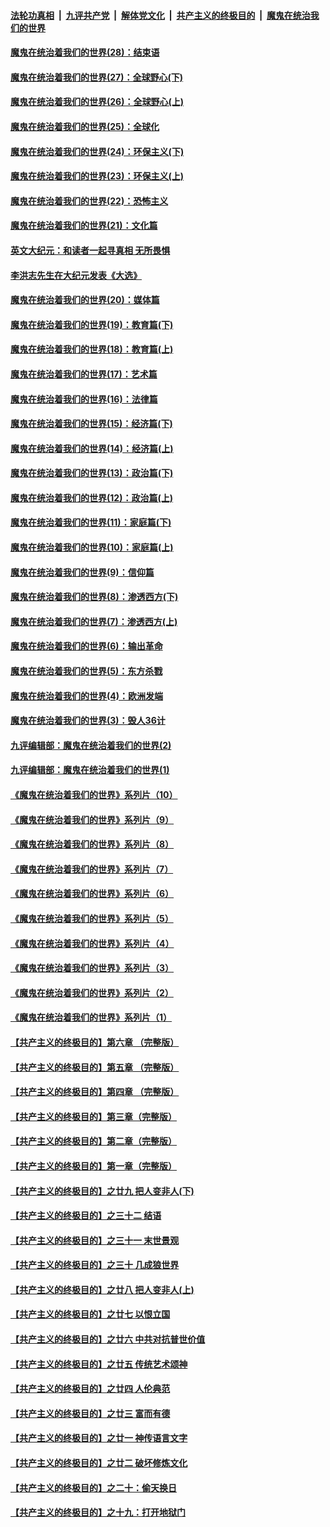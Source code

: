 ####  [法轮功真相](../../../../basic/blob/master/README.md?t=03311701) &nbsp;|&nbsp; [九评共产党](../../../../9ping.md/blob/master/README.md?t=03311701) &nbsp;|&nbsp; [解体党文化](../../../../jtdwh.md/blob/master/README.md?t=03311701)  &nbsp;|&nbsp; [共产主义的终极目的](../../../../gczydzjmd.md/blob/master/README.md?t=03311701) &nbsp;|&nbsp; [魔鬼在统治我们的世界](../../../../mgztzwmdsj.md/blob/master/README.md?t=03311701) 

#### [魔鬼在统治着我们的世界(28)：结束语](../pages/nsc422/n10936246.md?t=03311701) 

#### [魔鬼在统治着我们的世界(27)：全球野心(下)](../pages/nsc422/n10928319.md?t=03311701) 

#### [魔鬼在统治着我们的世界(26)：全球野心(上)](../pages/nsc422/n10900318.md?t=03311701) 

#### [魔鬼在统治着我们的世界(25)：全球化](../pages/nsc422/n10788205.md?t=03311701) 

#### [魔鬼在统治着我们的世界(24)：环保主义(下)](../pages/nsc422/n10695307.md?t=03311701) 

#### [魔鬼在统治着我们的世界(23)：环保主义(上)](../pages/nsc422/n10688613.md?t=03311701) 

#### [魔鬼在统治着我们的世界(22)：恐怖主义](../pages/nsc422/n10614727.md?t=03311701) 

#### [魔鬼在统治着我们的世界(21)：文化篇](../pages/nsc422/n10597706.md?t=03311701) 

#### [英文大纪元：和读者一起寻真相 无所畏惧](../pages/nsc422/n12542027.md?t=03311701) 

#### [李洪志先生在大纪元发表《大选》](../pages/nsc422/n12534746.md?t=03311701) 

#### [魔鬼在统治着我们的世界(20)：媒体篇](../pages/nsc422/n10586579.md?t=03311701) 

#### [魔鬼在统治着我们的世界(19)：教育篇(下)](../pages/nsc422/n10564808.md?t=03311701) 

#### [魔鬼在统治着我们的世界(18)：教育篇(上)](../pages/nsc422/n10526970.md?t=03311701) 

#### [魔鬼在统治着我们的世界(17)：艺术篇](../pages/nsc422/n10499093.md?t=03311701) 

#### [魔鬼在统治着我们的世界(16)：法律篇](../pages/nsc422/n10485969.md?t=03311701) 

#### [魔鬼在统治着我们的世界(15)：经济篇(下)](../pages/nsc422/n10469975.md?t=03311701) 

#### [魔鬼在统治着我们的世界(14)：经济篇(上)](../pages/nsc422/n10457370.md?t=03311701) 

#### [魔鬼在统治着我们的世界(13)：政治篇(下)](../pages/nsc422/n10448270.md?t=03311701) 

#### [魔鬼在统治着我们的世界(12)：政治篇(上)](../pages/nsc422/n10444576.md?t=03311701) 

#### [魔鬼在统治着我们的世界(11)：家庭篇(下)](../pages/nsc422/n10440961.md?t=03311701) 

#### [魔鬼在统治着我们的世界(10)：家庭篇(上)](../pages/nsc422/n10435448.md?t=03311701) 

#### [魔鬼在统治着我们的世界(9)：信仰篇](../pages/nsc422/n10432159.md?t=03311701) 

#### [魔鬼在统治着我们的世界(8)：渗透西方(下)](../pages/nsc422/n10429603.md?t=03311701) 

#### [魔鬼在统治着我们的世界(7)：渗透西方(上)](../pages/nsc422/n10426013.md?t=03311701) 

#### [魔鬼在统治着我们的世界(6)：输出革命](../pages/nsc422/n10421536.md?t=03311701) 

#### [魔鬼在统治着我们的世界(5)：东方杀戮](../pages/nsc422/n10417707.md?t=03311701) 

#### [魔鬼在统治着我们的世界(4)：欧洲发端](../pages/nsc422/n10414890.md?t=03311701) 

#### [魔鬼在统治着我们的世界(3)：毁人36计](../pages/nsc422/n10411583.md?t=03311701) 

#### [九评编辑部：魔鬼在统治着我们的世界(2)](../pages/nsc422/n10410036.md?t=03311701) 

#### [九评编辑部：魔鬼在统治着我们的世界(1)](../pages/nsc422/n10406825.md?t=03311701) 

#### [《魔鬼在统治着我们的世界》系列片（10）](../pages/nsc422/n12292670.md?t=03311701) 

#### [《魔鬼在统治着我们的世界》系列片（9）](../pages/nsc422/n12290859.md?t=03311701) 

#### [《魔鬼在统治着我们的世界》系列片（8）](../pages/nsc422/n12287445.md?t=03311701) 

#### [《魔鬼在统治着我们的世界》系列片（7）](../pages/nsc422/n12283425.md?t=03311701) 

#### [《魔鬼在统治着我们的世界》系列片（6）](../pages/nsc422/n12282314.md?t=03311701) 

#### [《魔鬼在统治着我们的世界》系列片（5）](../pages/nsc422/n12281419.md?t=03311701) 

#### [《魔鬼在统治着我们的世界》系列片（4）](../pages/nsc422/n12274024.md?t=03311701) 

#### [《魔鬼在统治着我们的世界》系列片（3）](../pages/nsc422/n12271322.md?t=03311701) 

#### [《魔鬼在统治着我们的世界》系列片（2）](../pages/nsc422/n12269049.md?t=03311701) 

#### [《魔鬼在统治着我们的世界》系列片（1）](../pages/nsc422/n12267575.md?t=03311701) 

#### [【共产主义的终极目的】第六章 （完整版）](../pages/nsc422/n11428913.md?t=03311701) 

#### [【共产主义的终极目的】第五章 （完整版）](../pages/nsc422/n11428912.md?t=03311701) 

#### [【共产主义的终极目的】第四章 （完整版）](../pages/nsc422/n11428907.md?t=03311701) 

#### [【共产主义的终极目的】第三章（完整版）](../pages/nsc422/n11428848.md?t=03311701) 

#### [【共产主义的终极目的】第二章（完整版）](../pages/nsc422/n11428831.md?t=03311701) 

#### [【共产主义的终极目的】第一章（完整版）](../pages/nsc422/n11417651.md?t=03311701) 

#### [【共产主义的终极目的】之廿九 把人变非人(下)](../pages/nsc422/n11344140.md?t=03311701) 

#### [【共产主义的终极目的】之三十二 结语](../pages/nsc422/n11360535.md?t=03311701) 

#### [【共产主义的终极目的】之三十一 末世景观](../pages/nsc422/n11351129.md?t=03311701) 

#### [【共产主义的终极目的】之三十 几成狼世界](../pages/nsc422/n11348280.md?t=03311701) 

#### [【共产主义的终极目的】之廿八 把人变非人(上)](../pages/nsc422/n11340492.md?t=03311701) 

#### [【共产主义的终极目的】之廿七 以恨立国](../pages/nsc422/n11336944.md?t=03311701) 

#### [【共产主义的终极目的】之廿六 中共对抗普世价值](../pages/nsc422/n11324785.md?t=03311701) 

#### [【共产主义的终极目的】之廿五 传统艺术颂神](../pages/nsc422/n11296396.md?t=03311701) 

#### [【共产主义的终极目的】之廿四 人伦典范](../pages/nsc422/n11296397.md?t=03311701) 

#### [【共产主义的终极目的】之廿三 富而有德](../pages/nsc422/n11283598.md?t=03311701) 

#### [【共产主义的终极目的】之廿一 神传语言文字](../pages/nsc422/n11263265.md?t=03311701) 

#### [【共产主义的终极目的】之廿二 破坏修炼文化](../pages/nsc422/n11245728.md?t=03311701) 

#### [【共产主义的终极目的】之二十：偷天换日](../pages/nsc422/n11238846.md?t=03311701) 

#### [【共产主义的终极目的】之十九：打开地狱门](../pages/nsc422/n11206376.md?t=03311701) 

